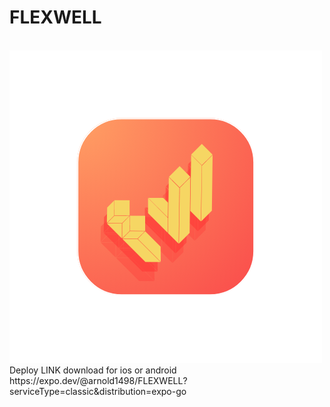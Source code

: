 <h1>FLEXWELL</h1>
<br>
<img src="image.png"/>
<br>
Deploy LINK download for ios or android
<br>
https://expo.dev/@arnold1498/FLEXWELL?serviceType=classic&distribution=expo-go 
